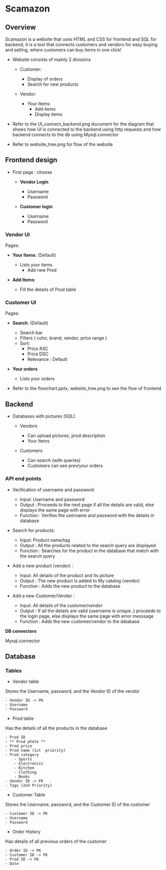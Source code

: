 
# Scamazon

## Overview
Scamazon is a website that uses HTML and CSS for frontend and SQL for backend, it is a tool that connects customers and vendors for easy buying and selling, where customers can buy items in one click!

- Website consists of mainly 2 divisions
  - Customer:
    - Display of orders
    - Search for new products

  - Vendor:
    - Your Items:
      - Add items
      - Display items


- Refer to the UI_connect_backend.png document for the diagram that shows how UI is connected to the backend using http requests and how backend connects to the db using Mysql.connector

- Refer to website_tree.png for flow of the website

## Frontend design

- First page : choose
	- **Vendor Login**
		- Username
		- Password

	- **Customer login**
		- Username
		- Password

### Vendor UI

Pages: 
- **Your Items**: (Default)
	- Lists your items
		- Add new Prod 

- **Add Items**:
	- Fill the details of Prod table

### Customer UI

Pages:
- **Search**: (Default)
	- Search bar
	- Filters ( color, brand, vendor, price range )
	- Sort:
		- Price ASC
		- Price DSC
		- Relevance : Default

- **Your orders**
	- Lists your orders

- Refer to the flowchart.pptx, website_tree.png to see the flow of frontend


## Backend

-  Databases with pictures (SQL)
	- Vendors
		- Can upload pictures, prod description
		- Your Items

	- Customers
		- Can search (with queries)
		- Customers can see prev/your orders
	
### API end points

- Verification of username and password:
	- Input: Username and password
	- Output : Proceeds to the next page if all the details are valid, else displays the same page with error
	- Function : Verifies the username and password with the details in database

- Search for products:
	- Input: Product name/tag 
	- Output : All the products related to the search query are displayed
	- Function : Searches for the product in the database that match with the search query

- Add a new product (vendor) : 
	- Input: All details of the product and its picture
	- Output : The new product is added to My catalog (vendor)
	- Function : Adds the new product to the database

- Add a new Customer/Vendor : 
	- Input: All details of the customer/vendor
	- Output : If all the details are valid (username is unique..) proceeds to the login page, else displays the same page with error messsage
	- Function : Adds the new customer/vendor to the database

**DB connectors**

Mysql.connector

## Database

### Tables

- Vendor table

Stores the Username, password, and the Vendor ID of the vendor

	- Vendor ID -> PK
	- Username
	- Password

- Prod table

Has the details of all the products in the database

	- Prod ID
	- ** Prod photo **
	- Prod price
	- Prod name (1st  priority)
	- Prod category
		- Sports
		- Electronics
		- Kitchen
		- Clothing
		- Books
	- Vendor ID -> FK
	- Tags (2nd Priority)

- Customer Table
 
Stores the Username, password, and the Customer ID of the customer
	
	- Customer ID -> PK
	- Username
	- Password

- Order History

Has details of all previous orders of the customer

	- Order ID -> PK
	- Customer ID -> FK
	- Prod ID -> FK
	- Date






